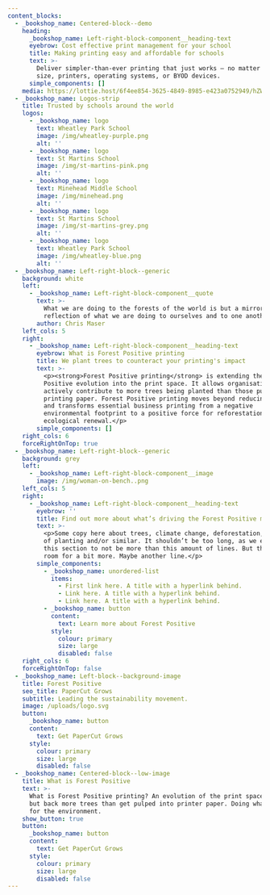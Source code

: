 ```yaml
---
content_blocks:
  - _bookshop_name: Centered-block--demo
    heading:
      _bookshop_name: Left-right-block-component__heading-text
      eyebrow: Cost effective print management for your school
      title: Making printing easy and affordable for schools
      text: >-
        Deliver simpler-than-ever printing that just works – no matter your
        size, printers, operating systems, or BYOD devices.
      simple_components: []
    media: https://lottie.host/6f4ee854-3625-4849-8985-e423a0752949/hZWZsrb0zk.json
  - _bookshop_name: Logos-strip
    title: Trusted by schools around the world
    logos:
      - _bookshop_name: logo
        text: Wheatley Park School
        image: /img/wheatley-purple.png
        alt: ''
      - _bookshop_name: logo
        text: St Martins School
        image: /img/st-martins-pink.png
        alt: ''
      - _bookshop_name: logo
        text: Minehead Middle School
        image: /img/minehead.png
        alt: ''
      - _bookshop_name: logo
        text: St Martins School
        image: /img/st-martins-grey.png
        alt: ''
      - _bookshop_name: logo
        text: Wheatley Park School
        image: /img/wheatley-blue.png
        alt: ''
  - _bookshop_name: Left-right-block--generic
    background: white
    left:
      - _bookshop_name: Left-right-block-component__quote
        text: >-
          What we are doing to the forests of the world is but a mirror
          reflection of what we are doing to ourselves and to one another.
        author: Chris Maser
    left_cols: 5
    right:
      - _bookshop_name: Left-right-block-component__heading-text
        eyebrow: What is Forest Positive printing
        title: We plant trees to counteract your printing's impact
        text: >-
          <p><strong>Forest Positive printing</strong> is extending the Forest
          Positive evolution into the print space. It allows organisations to
          actively contribute to more trees being planted than those pulped into
          printing paper. Forest Positive printing moves beyond reducing waste
          and transforms essential business printing from a negative
          environmental footprint to a positive force for reforestation and
          ecological renewal.</p>
        simple_components: []
    right_cols: 6
    forceRightOnTop: true
  - _bookshop_name: Left-right-block--generic
    background: grey
    left:
      - _bookshop_name: Left-right-block-component__image
        image: /img/woman-on-bench..png
    left_cols: 5
    right:
      - _bookshop_name: Left-right-block-component__heading-text
        eyebrow: ''
        title: Find out more about what’s driving the Forest Positive movement
        text: >-
          <p>Some copy here about trees, climate change, deforestation, benefits
          of planting and/or similar. It shouldn’t be too long, as we expect
          this section to not be more than this amount of lines. But there’s
          room for a bit more. Maybe another line.</p>
        simple_components:
          - _bookshop_name: unordered-list
            items:
              - First link here. A title with a hyperlink behind.
              - Link here. A title with a hyperlink behind.
              - Link here. A title with a hyperlink behind.
          - _bookshop_name: button
            content:
              text: Learn more about Forest Positive
            style:
              colour: primary
              size: large
              disabled: false
    right_cols: 6
    forceRightOnTop: false
  - _bookshop_name: Left-block--background-image
    title: Forest Positive
    seo_title: PaperCut Grows
    subtitle: Leading the sustainability movement.
    image: /uploads/logo.svg
    button:
      _bookshop_name: button
      content:
        text: Get PaperCut Grows
      style:
        colour: primary
        size: large
        disabled: false
  - _bookshop_name: Centered-block--low-image
    title: What is Forest Positive
    text: >-
      What is Forest Positive printing? An evolution of the print space, putting
      but back more trees than get pulped into printer paper. Doing what’s right
      for the environment.
    show_button: true
    button:
      _bookshop_name: button
      content:
        text: Get PaperCut Grows
      style:
        colour: primary
        size: large
        disabled: false
---
```

